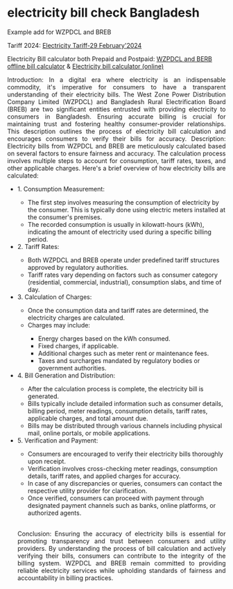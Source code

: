 # electricity bill check Bangladesh  
Example add for WZPDCL and BREB
<br>

Tariff 2024: <a href="Electricity Tariff-29 February'2024.pdf">Electricity Tariff-29 February'2024</a>
<br>

Electricity Bill calculator both Prepaid and Postpaid: <a href="WZPDCL and BREB Bill calculator.xlsx">WZPDCL and BERB offline bill calculator</a> 
&
<a href="https://docs.google.com/spreadsheets/d/1q-q41udEnO2suPe6b9q6xQDmhH5x3-u1M5oDwtr17mI/edit?usp=sharing">Electricity bill calculator (online)</a>

<p align="justify">Introduction: In a digital era where electricity is an indispensable commodity, it's imperative for consumers to have a transparent understanding of their electricity bills. The West Zone Power Distribution Company Limited (WZPDCL) and Bangladesh Rural Electrification Board (BREB) are two significant entities entrusted with providing electricity to consumers in Bangladesh. Ensuring accurate billing is crucial for maintaining trust and fostering healthy consumer-provider relationships. This description outlines the process of electricity bill calculation and encourages consumers to verify their bills for accuracy.
Description: Electricity bills from WZPDCL and BREB are meticulously calculated based on several factors to ensure fairness and accuracy. The calculation process involves multiple steps to account for consumption, tariff rates, taxes, and other applicable charges. Here's a brief overview of how electricity bills are calculated:</p>

<ul>
  <li>1.	Consumption Measurement:</li>
  <ul>
    <li>The first step involves measuring the consumption of electricity by the consumer. This is typically done using electric meters installed at the consumer's premises.</li>
    <li>The recorded consumption is usually in kilowatt-hours (kWh), indicating the amount of electricity used during a specific billing period.</li>
  </ul>
  <li>2.	Tariff Rates:</li>
  <ul>
    <li>Both WZPDCL and BREB operate under predefined tariff structures approved by regulatory authorities.</li>
    <li>Tariff rates vary depending on factors such as consumer category (residential, commercial, industrial), consumption slabs, and time of day.</li>
  </ul>
  <li>3.	Calculation of Charges:</li>
  <ul>
    <li>Once the consumption data and tariff rates are determined, the electricity charges are calculated.</li>
    <li>Charges may include:</li>
     <ul>
      <li>Energy charges based on the kWh consumed.</li>
      <li>Fixed charges, if applicable.</li>
      <li>Additional charges such as meter rent or maintenance fees.</li>
      <li>Taxes and surcharges mandated by regulatory bodies or government authorities.</li>
     </ul>
  </ul>
  <li>4.	Bill Generation and Distribution:</li>
  <ul>
    <li>After the calculation process is complete, the electricity bill is generated.</li>
    <li>Bills typically include detailed information such as consumer details, billing period, meter readings, consumption details, tariff rates, applicable charges, and total amount due.</li>
    <li>Bills may be distributed through various channels including physical mail, online portals, or mobile applications.</li>
  </ul>
  <li>5.	Verification and Payment:</li>
  <ul>
    <li>Consumers are encouraged to verify their electricity bills thoroughly upon receipt.</li>
    <li>Verification involves cross-checking meter readings, consumption details, tariff rates, and applied charges for accuracy.</li>
    <li>In case of any discrepancies or queries, consumers can contact the respective utility provider for clarification.</li>
    <li>Once verified, consumers can proceed with payment through designated payment channels such as banks, online platforms, or authorized agents.</li>
  </ul>
<br>
<p align="justify">Conclusion: Ensuring the accuracy of electricity bills is essential for promoting transparency and trust between consumers and utility providers. By understanding the process of bill calculation and actively verifying their bills, consumers can contribute to the integrity of the billing system. WZPDCL and BREB remain committed to providing reliable electricity services while upholding standards of fairness and accountability in billing practices.</p>


